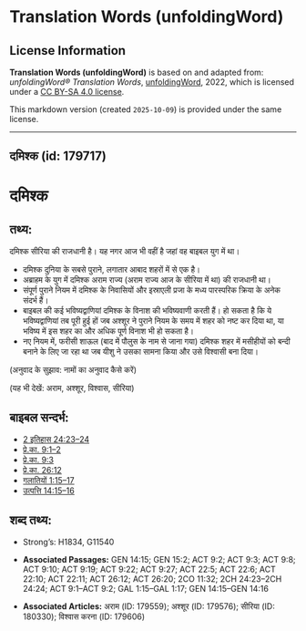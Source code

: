 # Translation Words (unfoldingWord)

## License Information

**Translation Words (unfoldingWord)** is based on and adapted from: _unfoldingWord® Translation Words_, [unfoldingWord](https://unfoldingword.org/utw), 2022, which is licensed under a [CC BY-SA 4.0 license](https://creativecommons.org/licenses/by-sa/4.0/legalcode.en).

This markdown version (created `2025-10-09`) is provided under the same license.



--------------------------------

## दमिश्क (id: 179717)

दमिश्क
======

तथ्य:
-----

दमिश्क सीरिया की राजधानी है। यह नगर आज भी वहीं है जहां वह बाइबल युग में था।

* दमिश्क दुनिया के सबसे पुराने, लगातार आबाद शहरों में से एक है।
* अब्राहम के युग में दमिश्क अराम राज्य (अराम राज्य आज के सीरिया में था) की राजधानी था।
* संपूर्ण पुराने नियम में दमिश्क के निवासियों और इस्राएली प्रजा के मध्य पारस्परिक क्रिया के अनेक संदर्भ हैं।
* बाइबल की कई भविष्यद्वाणियां दमिश्क के विनाश की भविष्यवाणी करती हैं। हो सकता है कि ये भविष्यद्वाणियां तब पूरी हुई हों जब अश्शूर ने पुराने नियम के समय में शहर को नष्ट कर दिया था, या भविष्य में इस शहर का और अधिक पूर्ण विनाश भी हो सकता है।
* नए नियम में, फरीसी शाऊल (बाद में पौलुस के नाम से जाना गया) दमिश्क शहर में मसीहीयों को बन्दी बनाने के लिए जा रहा था जब यीशु ने उसका सामना किया और उसे विश्वासी बना दिया।

(अनुवाद के सुझाव: नामों का अनुवाद कैसे करें)

(यह भी देखें: अराम, अश्शूर, विश्वास, सीरिया)

बाइबल सन्दर्भ:
--------------

* [2 इतिहास 24:23–24](https://ref.ly/2Chr0:0)
* [प्रे.का. 9:1–2](https://ref.ly/Acts9:1-Acts9:2)
* [प्रे.का. 9:3](https://ref.ly/Acts9:3)
* [प्रे.का. 26:12](https://ref.ly/Acts26:12)
* [गलातियों 1:15–17](https://ref.ly/Gal1:15-Gal1:17)
* [उत्पत्ति 14:15–16](https://ref.ly/Gen14:15-Gen14:16)

शब्द तथ्य:
----------

* Strong’s: H1834, G11540

* **Associated Passages:** GEN 14:15; GEN 15:2; ACT 9:2; ACT 9:3; ACT 9:8; ACT 9:10; ACT 9:19; ACT 9:22; ACT 9:27; ACT 22:5; ACT 22:6; ACT 22:10; ACT 22:11; ACT 26:12; ACT 26:20; 2CO 11:32; 2CH 24:23–2CH 24:24; ACT 9:1–ACT 9:2; GAL 1:15–GAL 1:17; GEN 14:15–GEN 14:16
* **Associated Articles:** अराम (ID: 179559); अश्शूर (ID: 179576); सीरिया (ID: 180330); विश्वास करना (ID: 179606)


